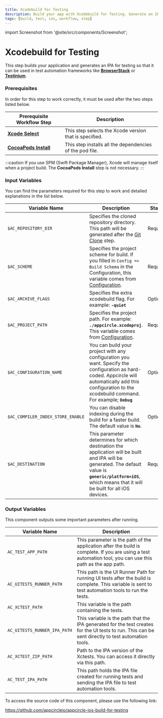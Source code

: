 ```yaml
---
title: Xcodebuild for Testing
description: Build your app with Xcodebuild for Testing. Generate an IPA for use in test automation frameworks like BrowserStack or Testinium."
tags: [build, test, ios, workflow, step]
---
```


import Screenshot from '@site/src/components/Screenshot';

# Xcodebuild for Testing

This step builds your application and generates an IPA for testing so that it can be used in test automation frameworks like [**BrowserStack**](https://docs.appcircle.io/workflows/ios-specific-workflow-steps#browserstack-app-automate---xcui) or [**Testinium**](/workflows/common-workflow-steps/testinium).

### Prerequisites

In order for this step to work correctly, it must be used after the two steps listed below.

| Prerequisite Workflow Step                      | Description                                     |
|-------------------------------------------------|-------------------------------------------------|
| [**Xcode Select**](https://docs.appcircle.io/workflows/ios-specific-workflow-steps#xcode-select-version)     | This step selects the Xcode version that is specified. |
| [**CocoaPods Install**](https://docs.appcircle.io/workflows/ios-specific-workflow-steps#cocoapods-install)   | This step installs all the dependencies of the pod file. |

<Screenshot url='https://cdn.appcircle.io/docs/assets/BE2827-testingOrder.png' />

:::caution
If you use SPM (Swift Package Manager), Xcode will manage itself when a project build. The **CocoaPods Install** step is not necessary.
:::

### Input Variables

You can find the parameters required for this step to work and detailed explanations in the list below.

<Screenshot url='https://cdn.appcircle.io/docs/assets/BE2827-testingInputs.png' />

| Variable Name                 | Description                                    | Status               |
|-------------------------------|------------------------------------------------|----------------------|
| `$AC_REPOSITORY_DIR`         | Specifies the cloned repository directory. This path will be generated after the [Git Clone](https://docs.appcircle.io/workflows/common-workflow-steps#git-clone) step. | Required |
| `$AC_SCHEME`                 | Specifies the project scheme for build. If you filled in `Config => Build Schema` in the Configuration, this variable comes from [Configuration](https://docs.appcircle.io/build/building-ios-applications#build-configuration). | Required |
| `$AC_ARCHIVE_FLAGS`             | Specifies the extra xcodebuild flag. For example: **`-quiet`** | Optional |
| `$AC_PROJECT_PATH`               | Specifies the project path. For example: **`./appcircle.xcodeproj`**. This variable comes from [Configuration](https://docs.appcircle.io/build/building-ios-applications#build-configuration). | Required |
| `$AC_CONFIGURATION_NAME`             | You can build your project with any configuration you want. Specify the configuration as hard-coded. Appcircle will automatically add this configuration to the xcodebuild command. For example; **`Debug`** | Optional |
| `$AC_COMPILER_INDEX_STORE_ENABLE` | You can disable indexing during the build for a faster build. The default value is **`No`**. | Optional |
| `$AC_DESTINATION` | This parameter determines for which destination the application will be built and IPA will be generated. The default value is **`generic/platform=iOS`**, which means that it will be built for all iOS devices. | Required |

### Output Variables

This component outputs some important parameters after running.

| Variable Name                 | Description                                    |
|-------------------------------|------------------------------------------------|
| `AC_TEST_APP_PATH`           | This parameter is the path of the application after the build is complete. If you are using a test automation tool, you can use this path as the app path. |
| `AC_UITESTS_RUNNER_PATH`     | This path is the UI Runner Path for running UI tests after the build is complete. This variable is sent to test automation tools to run the tests. |
| `AC_XCTEST_PATH`             | This variable is the path containing the tests. |
| `AC_UITESTS_RUNNER_IPA_PATH` | This variable is the path that the IPA generated for the test creates for the UI tests to run. This can be sent directly to test automation tools. |
| `AC_XCTEST_ZIP_PATH`         | Path to the IPA version of the Xctests. You can access it directly via this path. |
| `AC_TEST_IPA_PATH`           | This path holds the IPA file created for running tests and sending the IPA file to test automation tools. |

To access the source code of this component, please use the following link:

https://github.com/appcircleio/appcircle-ios-build-for-testing